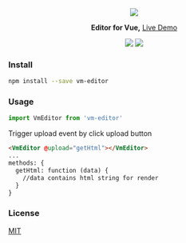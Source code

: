 <div align="center">
  <img src="https://github.com/luosijie/Front-end-Blog/blob/master/img/logo_vmeditor_name.png?raw=true">
  <p>
    <strong>Editor for Vue,</strong> <a href="https://luosijie.github.io/vm-editor/">Live Demo</a>
  </p>
  <img src="https://img.shields.io/badge/version-beta-blue.svg?style=flat">
  <img src="https://img.shields.io/badge/dependency-vue-green.svg?style=flat">
</div>

### Install

```bash
npm install --save vm-editor
```

### Usage

```js
import VmEditor from 'vm-editor'
```

Trigger upload event by click upload button 

```html
<VmEditor @upload="getHtml"></VmEditor>
...
methods: {
  getHtml: function (data) {
    //data contains html string for render
  }
}
```

### License
[MIT](https://github.com/luosijie/vm-editor/blob/master/LICENSE.md)
